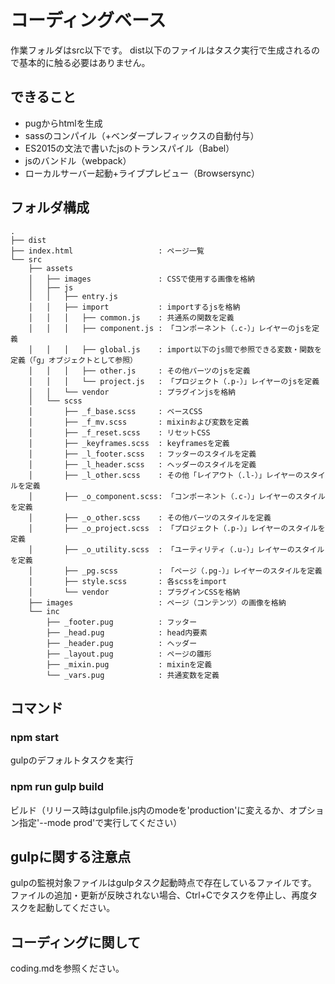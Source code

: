 # コーディングベース
作業フォルダはsrc以下です。
dist以下のファイルはタスク実行で生成されるので基本的に触る必要はありません。

## できること
- pugからhtmlを生成
- sassのコンパイル（+ベンダープレフィックスの自動付与）
- ES2015の文法で書いたjsのトランスパイル（Babel）
- jsのバンドル（webpack）
- ローカルサーバー起動+ライブプレビュー（Browsersync）

## フォルダ構成
```
.
├── dist
├── index.html                   : ページ一覧
└── src
    ├── assets
    │   ├── images               : CSSで使用する画像を格納
    │   ├── js
    │   │   ├── entry.js
    │   │   ├── import           : importするjsを格納
    │   │   │   ├── common.js    : 共通系の関数を定義
    │   │   │   ├── component.js : 「コンポーネント（.c-）」レイヤーのjsを定義
    │   │   │   ├── global.js    : import以下のjs間で参照できる変数・関数を定義（「g」オブジェクトとして参照）
    │   │   │   ├── other.js     : その他パーツのjsを定義
    │   │   │   └── project.js   : 「プロジェクト（.p-）」レイヤーのjsを定義
    │   │   └── vendor           : プラグインjsを格納
    │   └── scss
    │       ├── _f_base.scss     : ベースCSS
    │       ├── _f_mv.scss       : mixinおよび変数を定義
    │       ├── _f_reset.scss    : リセットCSS
    │       ├── _keyframes.scss  : keyframesを定義
    │       ├── _l_footer.scss   : フッターのスタイルを定義
    │       ├── _l_header.scss   : ヘッダーのスタイルを定義
    │       ├── _l_other.scss    : その他「レイアウト（.l-）」レイヤーのスタイルを定義
    │       ├── _o_component.scss: 「コンポーネント（.c-）」レイヤーのスタイルを定義
    │       ├── _o_other.scss    : その他パーツのスタイルを定義
    │       ├── _o_project.scss  : 「プロジェクト（.p-）」レイヤーのスタイルを定義
    │       ├── _o_utility.scss  : 「ユーティリティ（.u-）」レイヤーのスタイルを定義
    │       ├── _pg.scss         : 「ページ（.pg-）」レイヤーのスタイルを定義
    │       ├── style.scss       : 各scssをimport
    │       └── vendor           : プラグインCSSを格納
    ├── images                   : ページ（コンテンツ）の画像を格納
    └── inc
        ├── _footer.pug          : フッター
        ├── _head.pug            : head内要素
        ├── _header.pug          : ヘッダー
        ├── _layout.pug          : ページの雛形
        ├── _mixin.pug           : mixinを定義
        └── _vars.pug            : 共通変数を定義
```

## コマンド
### npm start
gulpのデフォルトタスクを実行

### npm run gulp build
ビルド（リリース時はgulpfile.js内のmodeを'production'に変えるか、オプション指定'--mode prod'で実行してください）

## gulpに関する注意点
gulpの監視対象ファイルはgulpタスク起動時点で存在しているファイルです。  
ファイルの追加・更新が反映されない場合、Ctrl+Cでタスクを停止し、再度タスクを起動してください。

## コーディングに関して
coding.mdを参照ください。
